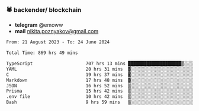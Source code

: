 ### 🕷 backender/ blockchain
- **telegram** @emoww
- **mail** nikita.poznyakov@gmail.com

<!--START_SECTION:waka-->

```txt
From: 21 August 2023 - To: 24 June 2024

Total Time: 869 hrs 49 mins

TypeScript                    707 hrs 13 mins ████████████████████▒░░░░   81.28 %
YAML                          20 hrs 31 mins  ▓░░░░░░░░░░░░░░░░░░░░░░░░   02.36 %
C                             19 hrs 37 mins  ▓░░░░░░░░░░░░░░░░░░░░░░░░   02.26 %
Markdown                      17 hrs 48 mins  ▓░░░░░░░░░░░░░░░░░░░░░░░░   02.05 %
JSON                          16 hrs 52 mins  ▒░░░░░░░░░░░░░░░░░░░░░░░░   01.94 %
Prisma                        15 hrs 42 mins  ▒░░░░░░░░░░░░░░░░░░░░░░░░   01.80 %
.env file                     10 hrs 42 mins  ▒░░░░░░░░░░░░░░░░░░░░░░░░   01.23 %
Bash                          9 hrs 59 mins   ▒░░░░░░░░░░░░░░░░░░░░░░░░   01.15 %
```

<!--END_SECTION:waka-->





